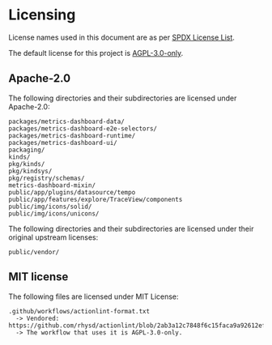 # Licensing

License names used in this document are as per [SPDX License List](https://spdx.org/licenses/).

The default license for this project is [AGPL-3.0-only](LICENSE).

## Apache-2.0

The following directories and their subdirectories are licensed under Apache-2.0:

```
packages/metrics-dashboard-data/
packages/metrics-dashboard-e2e-selectors/
packages/metrics-dashboard-runtime/
packages/metrics-dashboard-ui/
packaging/
kinds/
pkg/kinds/
pkg/kindsys/
pkg/registry/schemas/
metrics-dashboard-mixin/
public/app/plugins/datasource/tempo
public/app/features/explore/TraceView/components
public/img/icons/solid/
public/img/icons/unicons/
```

The following directories and their subdirectories are licensed under their original upstream licenses:

```
public/vendor/
```

## MIT license

The following files are licensed under MIT License:

```
.github/workflows/actionlint-format.txt
  -> Vendored: https://github.com/rhysd/actionlint/blob/2ab3a12c7848f6c15faca9a92612ef4261d0e370/testdata/format/sarif_template.txt
  -> The workflow that uses it is AGPL-3.0-only.
```
